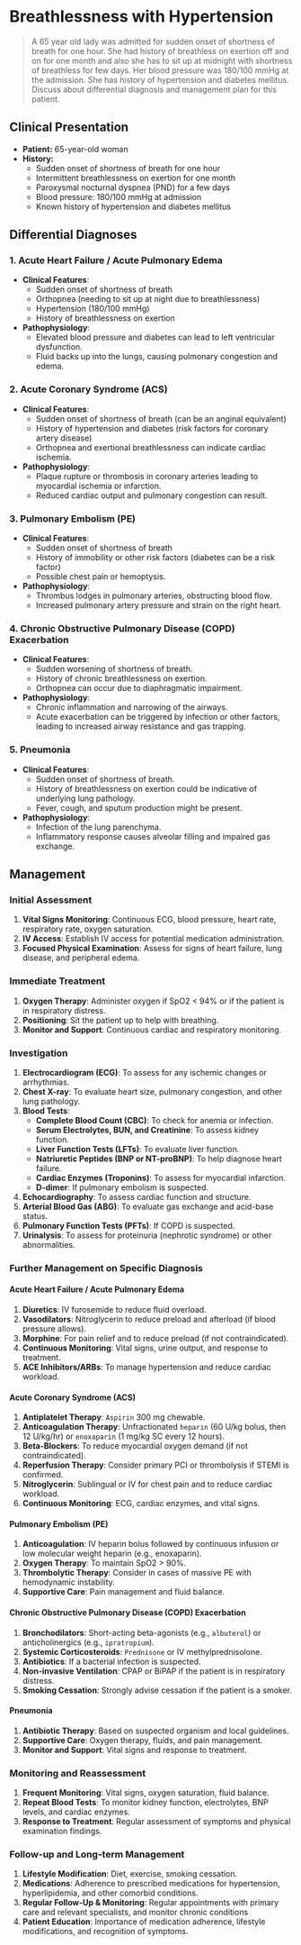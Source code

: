 # Breathlessness with Hypertension

> A 65 year old lady was admitted for sudden onset of shortness of breath for one hour. She had history of breathless on exertion off and on for one month and also she has to sit up at midnight with shortness of breathless for few days. Her blood pressure was 180/100 mmHg at the admission. She has history of hypertension and diabetes mellitus. Discuss about differential diagnosis and management plan for this patient.

## Clinical Presentation

- **Patient:** 65-year-old woman
- **History:**
  - Sudden onset of shortness of breath for one hour
  - Intermittent breathlessness on exertion for one month
  - Paroxysmal nocturnal dyspnea (PND) for a few days
  - Blood pressure: 180/100 mmHg at admission
  - Known history of hypertension and diabetes mellitus

## Differential Diagnoses

### 1. **Acute Heart Failure / Acute Pulmonary Edema**

- **Clinical Features**:
  - Sudden onset of shortness of breath
  - Orthopnea (needing to sit up at night due to breathlessness)
  - Hypertension (180/100 mmHg)
  - History of breathlessness on exertion
- **Pathophysiology**:
  - Elevated blood pressure and diabetes can lead to left ventricular dysfunction.
  - Fluid backs up into the lungs, causing pulmonary congestion and edema.

### 2. **Acute Coronary Syndrome (ACS)**

- **Clinical Features**:
  - Sudden onset of shortness of breath (can be an anginal equivalent)
  - History of hypertension and diabetes (risk factors for coronary artery disease)
  - Orthopnea and exertional breathlessness can indicate cardiac ischemia.
- **Pathophysiology**:
  - Plaque rupture or thrombosis in coronary arteries leading to myocardial ischemia or infarction.
  - Reduced cardiac output and pulmonary congestion can result.

### 3. **Pulmonary Embolism (PE)**

- **Clinical Features**:
  - Sudden onset of shortness of breath
  - History of immobility or other risk factors (diabetes can be a risk factor)
  - Possible chest pain or hemoptysis.
- **Pathophysiology**:
  - Thrombus lodges in pulmonary arteries, obstructing blood flow.
  - Increased pulmonary artery pressure and strain on the right heart.

### 4. **Chronic Obstructive Pulmonary Disease (COPD) Exacerbation**

- **Clinical Features**:
  - Sudden worsening of shortness of breath.
  - History of chronic breathlessness on exertion.
  - Orthopnea can occur due to diaphragmatic impairment.
- **Pathophysiology**:
  - Chronic inflammation and narrowing of the airways.
  - Acute exacerbation can be triggered by infection or other factors, leading to increased airway resistance and gas trapping.

### 5. **Pneumonia**

- **Clinical Features**:
  - Sudden onset of shortness of breath.
  - History of breathlessness on exertion could be indicative of underlying lung pathology.
  - Fever, cough, and sputum production might be present.
- **Pathophysiology**:
  - Infection of the lung parenchyma.
  - Inflammatory response causes alveolar filling and impaired gas exchange.

## Management

### Initial Assessment

1. **Vital Signs Monitoring**: Continuous ECG, blood pressure, heart rate, respiratory rate, oxygen saturation.
2. **IV Access**: Establish IV access for potential medication administration.
3. **Focused Physical Examination**: Assess for signs of heart failure, lung disease, and peripheral edema.

### Immediate Treatment

1. **Oxygen Therapy**: Administer oxygen if SpO2 < 94% or if the patient is in respiratory distress.
2. **Positioning**: Sit the patient up to help with breathing.
3. **Monitor and Support**: Continuous cardiac and respiratory monitoring.

### Investigation

1. **Electrocardiogram (ECG)**: To assess for any ischemic changes or arrhythmias.
2. **Chest X-ray**: To evaluate heart size, pulmonary congestion, and other lung pathology.
3. **Blood Tests**:
   - **Complete Blood Count (CBC)**: To check for anemia or infection.
   - **Serum Electrolytes, BUN, and Creatinine**: To assess kidney function.
   - **Liver Function Tests (LFTs)**: To evaluate liver function.
   - **Natriuretic Peptides (BNP or NT-proBNP)**: To help diagnose heart failure.
   - **Cardiac Enzymes (Troponins)**: To assess for myocardial infarction.
   - **D-dimer**: If pulmonary embolism is suspected.
4. **Echocardiography**: To assess cardiac function and structure.
5. **Arterial Blood Gas (ABG)**: To evaluate gas exchange and acid-base status.
6. **Pulmonary Function Tests (PFTs)**: If COPD is suspected.
7. **Urinalysis**: To assess for proteinuria (nephrotic syndrome) or other abnormalities.

### Further Management on Specific Diagnosis

#### Acute Heart Failure / Acute Pulmonary Edema

1. **Diuretics**: IV furosemide to reduce fluid overload.
2. **Vasodilators**: Nitroglycerin to reduce preload and afterload (if blood pressure allows).
3. **Morphine**: For pain relief and to reduce preload (if not contraindicated).
4. **Continuous Monitoring**: Vital signs, urine output, and response to treatment.
5. **ACE Inhibitors/ARBs**: To manage hypertension and reduce cardiac workload.

#### Acute Coronary Syndrome (ACS)

1. **Antiplatelet Therapy**: `Aspirin` 300 mg chewable.
2. **Anticoagulation Therapy**: Unfractionated `heparin` (60 U/kg bolus, then 12 U/kg/hr) or `enoxaparin` (1 mg/kg SC every 12 hours).
3. **Beta-Blockers**: To reduce myocardial oxygen demand (if not contraindicated).
4. **Reperfusion Therapy**: Consider primary PCI or thrombolysis if STEMI is confirmed.
5. **Nitroglycerin**: Sublingual or IV for chest pain and to reduce cardiac workload.
6. **Continuous Monitoring**: ECG, cardiac enzymes, and vital signs.

#### Pulmonary Embolism (PE)

1. **Anticoagulation**: IV heparin bolus followed by continuous infusion or low molecular weight heparin (e.g., enoxaparin).
2. **Oxygen Therapy**: To maintain SpO2 > 90%.
3. **Thrombolytic Therapy**: Consider in cases of massive PE with hemodynamic instability.
4. **Supportive Care**: Pain management and fluid balance.

#### Chronic Obstructive Pulmonary Disease (COPD) Exacerbation

1. **Bronchodilators**: Short-acting beta-agonists (e.g., `albuterol`) or anticholinergics (e.g., `ipratropium`).
2. **Systemic Corticosteroids**: `Prednisone` or IV methylprednisolone.
3. **Antibiotics**: If a bacterial infection is suspected.
4. **Non-invasive Ventilation**: CPAP or BiPAP if the patient is in respiratory distress.
5. **Smoking Cessation**: Strongly advise cessation if the patient is a smoker.

#### Pneumonia

1. **Antibiotic Therapy**: Based on suspected organism and local guidelines.
2. **Supportive Care**: Oxygen therapy, fluids, and pain management.
3. **Monitor and Support**: Vital signs and response to treatment.

### Monitoring and Reassessment

1. **Frequent Monitoring**: Vital signs, oxygen saturation, fluid balance.
2. **Repeat Blood Tests**: To monitor kidney function, electrolytes, BNP levels, and cardiac enzymes.
3. **Response to Treatment**: Regular assessment of symptoms and physical examination findings.

### Follow-up and Long-term Management

1. **Lifestyle Modification**: Diet, exercise, smoking cessation.
2. **Medications**: Adherence to prescribed medications for hypertension, hyperlipidemia, and other comorbid conditions.
3. **Regular Follow-Up & Monitoring**: Regular appointments with primary care and relevant specialists, and monitor chronic conditions
4. **Patient Education**: Importance of medication adherence, lifestyle modifications, and recognition of symptoms.
